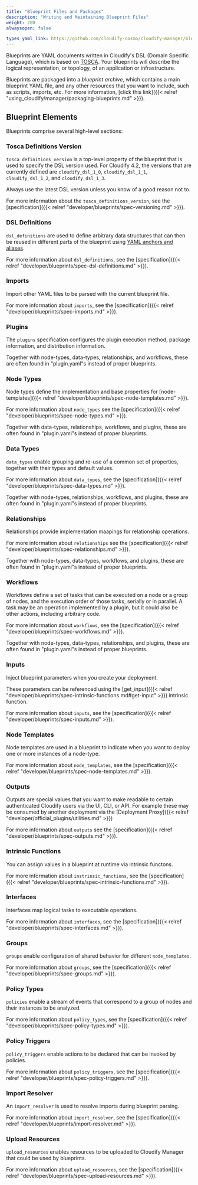 ```yaml
---
title: "Blueprint Files and Packages"
description: "Writing and Maintaining Blueprint Files"
weight: 200
alwaysopen: false

types_yaml_link: https://github.com/cloudify-cosmo/cloudify-manager/blob/3.3/resources/rest-service/cloudify/types/types.yaml
---
```


Blueprints are YAML documents written in Cloudify's DSL (Domain Specific Language), which is based on [TOSCA](https://www.oasis-open.org/committees/tosca/). Your blueprints will describe the logical representation, or topology, of an application or infrastructure. 

Blueprints are packaged into a *blueprint archive*, which contains a main blueprint YAML file, and any other resources that you want to include, such as scripts, imports, etc. For more information, [click this link]({{< relref "using_cloudify/manager/packaging-blueprints.md" >}}).


## Blueprint Elements
Blueprints comprise several high-level sections:


### Tosca Definitions Version

`tosca_definitions_version` is a top-level property of the blueprint that is used to specify the DSL version used.
For Cloudify 4.2, the versions that are currently defined are `cloudify_dsl_1_0`, `cloudify_dsl_1_1`, `cloudify_dsl_1_2`, and `cloudify_dsl_1_3`.

Always use the latest DSL version unless you know of a good reason not to.

For more information about the `tosca_definitions_version`, see the [specification]({{< relref "developer/blueprints/spec-versioning.md" >}}).


### DSL Definitions

`dsl_definitions` are used to define arbitrary data structures that can then be reused in different parts of the blueprint using [YAML anchors and aliases](https://gist.github.com/ddlsmurf/1590434).

For more information about `dsl_definitions`, see the [specification]({{< relref "developer/blueprints/spec-dsl-definitions.md" >}}).


### Imports

Import other YAML files to be parsed with the current blueprint file.

For more information about `imports`, see the [specification]({{< relref "developer/blueprints/spec-imports.md" >}}).


### Plugins

The `plugins` specification configures the plugin execution method, package information, and distribution information.

Together with node-types, data-types, relationships, and workflows, these are often found in "plugin.yaml"s instead of proper blueprints.


### Node Types

Node types define the implementation and base properties for [node-templates]({{< relref "developer/blueprints/spec-node-templates.md" >}}). 

For more information about `node_types` see the [specification]({{< relref "developer/blueprints/spec-node-types.md" >}}).

Together with data-types, relationships, workflows, and plugins, these are often found in "plugin.yaml"s instead of proper blueprints.


### Data Types

`data_types` enable grouping and re-use of a common set of properties, together with their types and default values.

For more information about `data_types`, see the [specification]({{< relref "developer/blueprints/spec-data-types.md" >}}).

Together with node-types, relationships, workflows, and plugins, these are often found in "plugin.yaml"s instead of proper blueprints.


### Relationships

Relationships provide implementation maapings for relationship operations.

For more information about `relationships` see the [specification]({{< relref "developer/blueprints/spec-relationships.md" >}}).

Together with node-types, data-types, workflows, and plugins, these are often found in "plugin.yaml"s instead of proper blueprints.


### Workflows

Workflows define a set of tasks that can be executed on a node or a group of nodes, and the execution order of those tasks, serially or in parallel. A task may be an operation implemented by a plugin, but it could also be other actions, including arbitrary code.

For more information about `workflows`, see the [specification]({{< relref "developer/blueprints/spec-workflows.md" >}}).

Together with node-types, data-types, relationships, and plugins, these are often found in "plugin.yaml"s instead of proper blueprints.


### Inputs

Inject blueprint parameters when you create your deployment.

These parameters can be referenced using the [get_input]({{< relref "developer/blueprints/spec-intrinsic-functions.md#get-input" >}}) intrinsic function.

For more information about `inputs`, see the [specification]({{< relref "developer/blueprints/spec-inputs.md" >}}).


### Node Templates

Node templates are used in a blueprint to indicate when you want to deploy one or more instances of a node-type.

For more information about `node_templates`, see the [specification]({{< relref "developer/blueprints/spec-node-templates.md" >}}).


### Outputs

Outputs are special values that you want to make readable to certain authenticated Cloudify users via the UI, CLI, or API. For example these may be consumed by another deployment via the [Deployment Proxy]({{< relref "developer/official_plugins/utilities.md" >}})

For more information about `outputs` see the [specification]({{< relref "developer/blueprints/spec-outputs.md" >}}).


### Intrinsic Functions

You can assign values in a blueprint at runtime via intrinsic functons.

For more information about `instrinsic_functions`, see the [specification]({{< relref "developer/blueprints/spec-intrinsic-functions.md" >}}).


### Interfaces

Interfaces map logical tasks to executable operations.

For more information about `interfaces`, see the [specification]({{< relref "developer/blueprints/spec-interfaces.md" >}}).


### Groups

`groups` enable configuration of shared behavior for different `node_templates`.

For more information about `groups`, see the [specification]({{< relref "developer/blueprints/spec-groups.md" >}}).


### Policy Types

`policies` enable a stream of events that correspond to a group of nodes and their instances to be analyzed.

For more information about `policy_types`, see the [specification]({{< relref "developer/blueprints/spec-policy-types.md" >}}).


### Policy Triggers

`policy_triggers` enable actions to be declared that can be invoked by policies.

For more information about `policy_triggers`, see the [specification]({{< relref "developer/blueprints/spec-policy-triggers.md" >}}).


### Import Resolver

An `import_resolver` is used to resolve imports during blueprint parsing.

For more information about `import_resolver`, see the [specification]({{< relref "developer/blueprints/import-resolver.md" >}}).


### Upload Resources

`upload_resources` enables resources to be uploaded to Cloudify Manager that could be used by blueprints.

For more information about `upload_resources`, see the [specification]({{< relref "developer/blueprints/spec-upload-resources.md" >}}).

